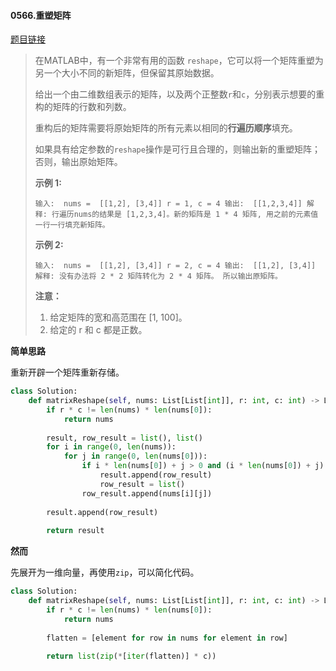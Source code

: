 #### 0566.重塑矩阵


[题目链接](https://leetcode-cn.com/problems/reshape-the-matrix)


> 在MATLAB中，有一个非常有用的函数 `reshape`，它可以将一个矩阵重塑为另一个大小不同的新矩阵，但保留其原始数据。
>
> 给出一个由二维数组表示的矩阵，以及两个正整数`r`和`c`，分别表示想要的重构的矩阵的行数和列数。
>
> 重构后的矩阵需要将原始矩阵的所有元素以相同的**行遍历顺序**填充。
>
> 如果具有给定参数的`reshape`操作是可行且合理的，则输出新的重塑矩阵；否则，输出原始矩阵。
>
> **示例 1:**
>
> `
> 输入: 
> nums = 
> [[1,2],
>  [3,4]]
> r = 1, c = 4
> 输出: 
> [[1,2,3,4]]
> 解释:
> 行遍历nums的结果是 [1,2,3,4]。新的矩阵是 1 * 4 矩阵, 用之前的元素值一行一行填充新矩阵。
> `
>
> **示例 2:**
>
> `
> 输入: 
> nums = 
> [[1,2],
>  [3,4]]
> r = 2, c = 4
> 输出: 
> [[1,2],
>  [3,4]]
> 解释:
> 没有办法将 2 * 2 矩阵转化为 2 * 4 矩阵。 所以输出原矩阵。
> `
>
> **注意：**
>
> 1. 给定矩阵的宽和高范围在 [1, 100]。
> 2. 给定的 r 和 c 都是正数。

**简单思路**

重新开辟一个矩阵重新存储。

```python
class Solution:
    def matrixReshape(self, nums: List[List[int]], r: int, c: int) -> List[List[int]]:
        if r * c != len(nums) * len(nums[0]):
            return nums
        
        result, row_result = list(), list()
        for i in range(0, len(nums)):
            for j in range(0, len(nums[0])):
                if i * len(nums[0]) + j > 0 and (i * len(nums[0]) + j) % c == 0:
                    result.append(row_result)
                    row_result = list()
                row_result.append(nums[i][j])
                
        result.append(row_result)
        
        return result
```

**然而**

先展开为一维向量，再使用`zip`，可以简化代码。

```python
class Solution:
    def matrixReshape(self, nums: List[List[int]], r: int, c: int) -> List[List[int]]:
        if r * c != len(nums) * len(nums[0]):
            return nums
        
        flatten = [element for row in nums for element in row]
        
        return list(zip(*[iter(flatten)] * c))
```

